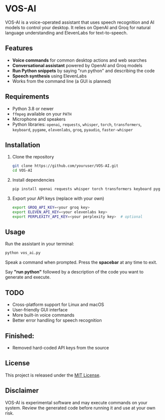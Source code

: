 # VOS-AI

VOS-AI is a voice-operated assistant that uses speech recognition and AI models to control your desktop. It relies on OpenAI and Groq for natural language understanding and ElevenLabs for text-to-speech.

## Features

- **Voice commands** for common desktop actions and web searches
- **Conversational assistant** powered by OpenAI and Groq models
- **Run Python snippets** by saying "run python" and describing the code
- **Speech synthesis** using ElevenLabs
- Works from the command line (a GUI is planned)

## Requirements

- Python 3.8 or newer
- `ffmpeg` available on your `PATH`
- Microphone and speakers
- Python libraries: `openai`, `requests`, `whisper`, `torch`, `transformers`, `keyboard`, `pygame`, `elevenlabs`, `groq`, `pyaudio`, `faster-whisper`

## Installation

1. Clone the repository
   ```bash
   git clone https://github.com/youruser/VOS-AI.git
   cd VOS-AI
   ```
2. Install dependencies
   ```bash
   pip install openai requests whisper torch transformers keyboard pygame elevenlabs groq pyaudio faster-whisper
   ```
3. Export your API keys (replace with your own)
   ```bash
   export GROQ_API_KEY=<your groq key>
   export ELEVEN_API_KEY=<your elevenlabs key>
   export PERPLEXITY_API_KEY=<your perplexity key>  # optional
   ```

## Usage

Run the assistant in your terminal:
```bash
python vos_ai.py
```
Speak a command when prompted. Press the **spacebar** at any time to exit.

Say **"run python"** followed by a description of the code you want to generate and execute.

## TODO

- Cross-platform support for Linux and macOS
- User-friendly GUI interface
- More built-in voice commands
- Better error handling for speech recognition
## Finished:
- Removed hard-coded API keys from the source

## License

This project is released under the [MIT License](LICENSE).

## Disclaimer

VOS-AI is experimental software and may execute commands on your system. Review the generated code before running it and use at your own risk.
